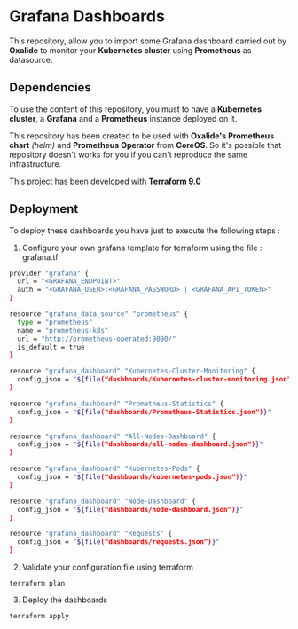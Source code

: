 # Grafana Dashboards

This repository, allow you to import some Grafana dashboard carried out by **Oxalide** to monitor your **Kubernetes cluster** using **Prometheus** as datasource.

## Dependencies

To use the content of this repository, you must to have a **Kubernetes cluster**, a **Grafana** and a **Prometheus** instance deployed on it.

This repository has been created to be used with **Oxalide's Prometheus chart** _(helm)_ and **Prometheus Operator** from **CoreOS**. So it's possible that repository doesn't works for you if you can't reproduce the same infrastructure.

This project has been developed with **Terraform 9.0**

## Deployment

To deploy these dashboards you have just to execute the following steps :

1. Configure your own grafana template for terraform using the file : grafana.tf
```bash
provider "grafana" {
  url = "<GRAFANA_ENDPOINT>"
  auth = "<GRAFANA_USER>:<GRAFANA_PASSWORD> | <GRAFANA_API_TOKEN>"
}

resource "grafana_data_source" "prometheus" {
  type = "prometheus"
  name = "prometheus-k8s"
  url = "http://prometheus-operated:9090/"
  is_default = true
}

resource "grafana_dashboard" "Kubernetes-Cluster-Monitoring" {
  config_json = "${file("dashboards/Kubernetes-cluster-monitoring.json")}"
}

resource "grafana_dashboard" "Prometheus-Statistics" {
  config_json = "${file("dashboards/Prometheus-Statistics.json")}"
}

resource "grafana_dashboard" "All-Nodes-Dashboard" {
  config_json = "${file("dashboards/all-nodes-dashboard.json")}"
}

resource "grafana_dashboard" "Kubernetes-Pods" {
  config_json = "${file("dashboards/kubernetes-pods.json")}"
}

resource "grafana_dashboard" "Node-Dashboard" {
  config_json = "${file("dashboards/node-dashboard.json")}"
}

resource "grafana_dashboard" "Requests" {
  config_json = "${file("dashboards/requests.json")}"
}
```

2. Validate your configuration file using terraform

```
terraform plan
```

3. Deploy the dashboards
```
terraform apply
```
